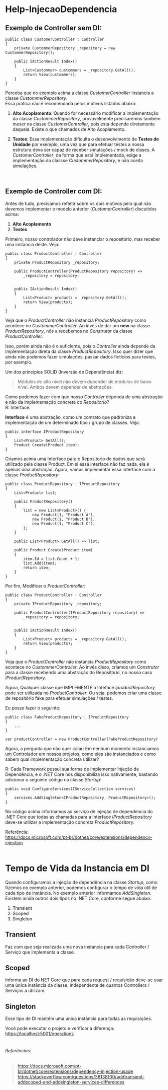 # Help-InjecaoDependencia

## Exemplo de Controller sem DI:
```
public class CustomerController : Controller
{
    private CustommerRepository _repository = new CustommerRepository();

    public IActionResult Index()
    {
        List<Custommer> custommers = _repository.GetAll();
        return View(custommers);
    }    
}
```

Perceba que no exemplo acima a classe _CustomerController_ instancia a classe _CustommerRepository_.  
Essa prática não é recomendada pelos motivos listados abaixo:  
1. **Alto Acoplamento**: Quando for necessário modificar a implementação da classe _CustommerRepository_, provavelmente precisaremos 
também mexer na classe _CustomerController_, pois esta depende diretamente daquela. Existe o que chamados de Alto Acoplamento.

2. **Testes**: Essa implementação dificulta o desenvolvimento de **Testes de Unidade** por exemplo, uma vez que para efetuar testes a 
nossa estrutura deva ser capaz de receber simulações / mock de clases. A _CustomerController_, da forma que está implementada, exige a 
implementação da classse _CustommerRepository_, e não aceita simulações.
<br>


## Exemplo de Controller com DI:
Antes de tudo, precisamos refletir sobre os dois motivos pelo qual não devemos implementar o modelo anterior (_CustomerController_) discutidos acima:
1. **Alto Acoplamento**
2. **Testes**

Primeiro, nosso controlador não deve instanciar o repositório, mas receber uma instancia deste. Veja:

```
public class ProductController : Controller
{
    private ProductRepository _repository;

    public ProductController(ProductRepository repository) =>
        _repository = repository;


    public IActionResult Index()
    {
        List<Product> products = _repository.GetAll();
        return View(products);
    }
}
```

Veja que o _ProductController_ não instancia _ProductRepository_ como acontece no _CustommerController_. Ao invés de dar um **new** na classe _ProductRepository_, nós a recebemos no _Construtor_ da classe _ProductController_.

Isso, porém ainda não é o suficiente, pois o _Controller_ ainda depende da implementação direta da classe _ProductRepository_. Isso quer
dizer que ainda não podemos fazer simulações, passar dados fictícios para testes, por exemplo.

Um dos princípios SOLID (Inversão de Dependência) diz:
> Módulos de alto nível não devem depender de módulos de baixo nível. Ambos devem depender de abstrações.

Como podemos fazer com que nosso _Controller_ dependa de uma abstração e não da implementação concreta do _Repositorio_?   
R: Interface.

**Interface** é uma abstração, como um contrato que padroniza a implementação de um determinado tipo  / grupo de classes. Veja:
```
public interface IProductRepository
{
    List<Product> GetAll();
    Product Create(Product item);
}
```

Criamos acima uma Interface para o Repositorio de dados que será utilizado pela classe Product. Em si essa interface não faz nada, ela é apenas uma abstração. Agora, vamos implementar essa interface com a classe _ProductRepository_:
```
public class ProductRepository : IProductRepository
{
    List<Product> list;

    public ProductRepository()
    {
        list = new List<Product>() {
            new Product(1, "Product A"),
            new Product(1, "Product B"),
            new Product(1, "Product C"),
        };
    }

    public List<Product> GetAll() => list;

    public Product Create(Product item)
    {
        item.Id = list.Count + 1;
        list.Add(item);
        return item;
    }
}
```

Por fim, Modificar o _ProductController_:

```
public class ProductController : Controller
{
    private IProductRepository _repository;

    public ProductController(IProductRepository repository) =>
        _repository = repository;


    public IActionResult Index()
    {
        List<Product> products = _repository.GetAll();
        return View(products);
    }
}
```

Veja que o _ProductController_ não instancia _ProductRepository_ como acontece no _CustommerController_. Ao invés disso, criamos um 
_Construtor_ para a classe recebendo uma abstração do Repositório, no nosso caso _IProductRepository_.

Agora, Qualquer classe que IMPLEMENTE a Inteface _IproductRepository_ pode ser utilizada no _ProductController_. Ou seja, podemos criar uma classe de repositório fake para efetuar simulações / testes.

Eu posso fazer o seguinte:
```
public class FakeProductRepository : IProductRepository
{ 
    ...
}

var productController = new ProductController(FakeProductRepository)
```

Agora, a pergunta que não quer calar: Em nenhum momento instanciamos um Controlador em nossos projetos, como eles são instanciados e como
sabem qual implementação concreta utilizar?

R: Cada Framework possui sua forma de implementar Injeção de Dependência, e o .NET Core nos disponibiliza isso nativamente, bastando adicionar o seguinte código na classe _Startup_:
```
public void ConfigureServices(IServiceCollection services)
{
    services.AddSingleton<IProductRepository, ProductRepository>();
}
```

No código acima informamos ao serviço de injeção de dependencia do .NET Core que todas as chamadas para a Interface _IProductRepository_ deve-se utilizar a implementação concreta _ProductRepository_.


Referência:  
<https://docs.microsoft.com/pt-br/dotnet/core/extensions/dependency-injection>
<br>
<br>


# Tempo de Vida da Instancia em DI

Quando configuramos a injeção de dependência na classe _Startup_, como fizemos no exemplo anterior, podemos configurar o tempo de vida útil
de cada tipo de instância. No exemplo anterior informamos _AddSingleton_. Existem ainda outros dois tipos no .NET Core, conforme segue abaixo:

1. Transient
2. Scoped
3. Singleton

## Transient
Faz com que seja realizada uma nova instancia para cada Controller / Serviço que implementa a classe. 

## Scoped
Informa ao DI do NET Core que para cada request / requisição deve-se usar uma única instância da classe, independente de quantos Controllers / Serviços a utilizam.

## Singleton
Esse tipo de DI mantém uma única instância para todas as requisições.

Você pode executar o projeto e verificar a diferença:  
<https://localhost:5001/operations> 
<br>
<br>


###### Referências:
> <https://docs.microsoft.com/pt-br/dotnet/core/extensions/dependency-injection-usage>
> <https://stackoverflow.com/questions/38138100/addtransient-addscoped-and-addsingleton-services-differences>

